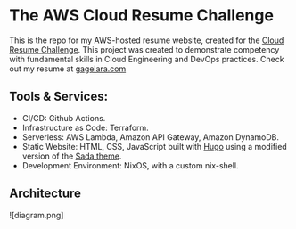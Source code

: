 # The AWS Cloud Resume Challenge

This is the repo for my AWS-hosted resume website, created for the [Cloud Resume Challenge](https://cloudresumechallenge.dev/). This project was created to demonstrate competency with fundamental skills in Cloud Engineering and DevOps practices. Check out my resume at [gagelara.com](https://gagelara.com)

## Tools & Services:
- CI/CD: Github Actions.
- Infrastructure as Code: Terraform.
- Serverless: AWS Lambda, Amazon API Gateway, Amazon DynamoDB.
- Static Website: HTML, CSS, JavaScript built with [Hugo](https://gohugo.io/) using a modified version of the [Sada theme](https://github.com/darshanbaral/sada).
- Development Environment: NixOS, with a custom nix-shell.

## Architecture
![diagram.png]

